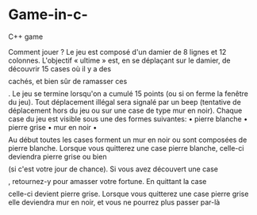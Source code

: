 # Game-in-c-
C++ game

Comment jouer ?
Le jeu est composé d'un damier de 8 lignes et 12 colonnes. L'objectif « ultime » est, en se 
déplaçant sur le damier, de découvrir 15 cases où il y a des $$$$ cachés, et bien sûr de 
ramasser ces $$$$. Le jeu se termine lorsqu'on a cumulé 15 points (ou si on ferme la fenêtre 
du jeu). Tout déplacement illégal sera signalé par un beep (tentative de déplacement hors du 
jeu ou sur une case de type mur en noir).
Chaque case du jeu est visible sous une des formes suivantes:
• pierre blanche
• pierre grise
• mur en noir
• $$$$
Au début toutes les cases forment un mur en noir ou sont composées de pierre blanche. 
Lorsque vous quitterez une case pierre blanche, celle-ci deviendra pierre grise ou bien $$$$ (si 
c'est votre jour de chance).
Si vous avez découvert une case $$$$, retournez-y pour amasser votre fortune. En quittant la 
case $$$$ celle-ci devient pierre grise.
Lorsque vous quitterez une case pierre grise elle deviendra mur en noir, et vous ne pourrez 
plus passer par-là
